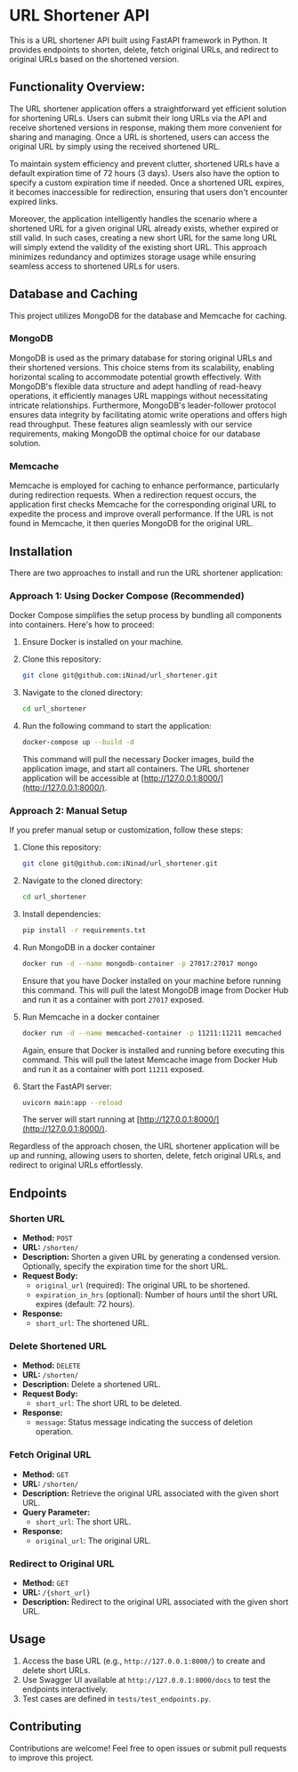 # URL Shortener API

This is a URL shortener API built using FastAPI framework in Python. It provides endpoints to shorten, delete, fetch original URLs, and redirect to original URLs based on the shortened version.


## Functionality Overview:

The URL shortener application offers a straightforward yet efficient solution for shortening URLs. Users can submit their long URLs via the API and receive shortened versions in response, making them more convenient for sharing and managing. Once a URL is shortened, users can access the original URL by simply using the received shortened URL.

To maintain system efficiency and prevent clutter, shortened URLs have a default expiration time of 72 hours (3 days). Users also have the option to specify a custom expiration time if needed. Once a shortened URL expires, it becomes inaccessible for redirection, ensuring that users don't encounter expired links.

Moreover, the application intelligently handles the scenario where a shortened URL for a given original URL already exists, whether expired or still valid. In such cases, creating a new short URL for the same long URL will simply extend the validity of the existing short URL. This approach minimizes redundancy and optimizes storage usage while ensuring seamless access to shortened URLs for users.


## Database and Caching

This project utilizes MongoDB for the database and Memcache for caching.

### MongoDB

MongoDB is used as the primary database for storing original URLs and their shortened versions. This choice stems from its scalability, enabling horizontal scaling to accommodate potential growth effectively. With MongoDB's flexible data structure and adept handling of read-heavy operations, it efficiently manages URL mappings without necessitating intricate relationships. Furthermore, MongoDB's leader-follower protocol ensures data integrity by facilitating atomic write operations and offers high read throughput. These features align seamlessly with our service requirements, making MongoDB the optimal choice for our database solution.

### Memcache

Memcache is employed for caching to enhance performance, particularly during redirection requests. 
When a redirection request occurs, the application first checks Memcache for the corresponding original URL to expedite the process and improve overall performance. If the URL is not found in Memcache, it then queries MongoDB for the original URL.


## Installation

There are two approaches to install and run the URL shortener application:

### Approach 1: Using Docker Compose (Recommended)

Docker Compose simplifies the setup process by bundling all components into containers. Here's how to proceed:

1. Ensure Docker is installed on your machine.

2. Clone this repository:

    ```bash
    git clone git@github.com:iNinad/url_shortener.git
    ```

3. Navigate to the cloned directory:

    ```bash
    cd url_shortener
    ```

4. Run the following command to start the application:

    ```bash
    docker-compose up --build -d
    ```

    This command will pull the necessary Docker images, build the application image, and start all containers. The URL shortener application will be accessible at [http://127.0.0.1:8000/](http://127.0.0.1:8000/).

### Approach 2: Manual Setup

If you prefer manual setup or customization, follow these steps:

1. Clone this repository:

    ```bash
    git clone git@github.com:iNinad/url_shortener.git
    ```

2. Navigate to the cloned directory:

    ```bash
    cd url_shortener
    ```

3. Install dependencies:

    ```bash
    pip install -r requirements.txt
    ```

4. Run MongoDB in a docker container

    ```bash
    docker run -d --name mongodb-container -p 27017:27017 mongo
    ``` 
   Ensure that you have Docker installed on your machine before running this command. This will pull the latest MongoDB image from Docker Hub and run it as a container with port `27017` exposed.

5. Run Memcache in a docker container

    ```bash
    docker run -d --name memcached-container -p 11211:11211 memcached
    ```
   Again, ensure that Docker is installed and running before executing this command. This will pull the latest Memcache image from Docker Hub and run it as a container with port `11211` exposed.

6. Start the FastAPI server:

    ```bash
    uvicorn main:app --reload
    ```

    The server will start running at [http://127.0.0.1:8000/](http://127.0.0.1:8000/).

Regardless of the approach chosen, the URL shortener application will be up and running, allowing users to shorten, delete, fetch original URLs, and redirect to original URLs effortlessly.


## Endpoints

### Shorten URL

- **Method:** `POST`
- **URL:** `/shorten/`
- **Description:** Shorten a given URL by generating a condensed version. Optionally, specify the expiration time for the short URL.
- **Request Body:**
  - `original_url` (required): The original URL to be shortened.
  - `expiration_in_hrs` (optional): Number of hours until the short URL expires (default: 72 hours).
- **Response:**
  - `short_url`: The shortened URL.

### Delete Shortened URL

- **Method:** `DELETE`
- **URL:** `/shorten/`
- **Description:** Delete a shortened URL.
- **Request Body:**
  - `short_url`: The short URL to be deleted.
- **Response:**
  - `message`: Status message indicating the success of deletion operation.

### Fetch Original URL

- **Method:** `GET`
- **URL:** `/shorten/`
- **Description:** Retrieve the original URL associated with the given short URL.
- **Query Parameter:**
  - `short_url`: The short URL.
- **Response:**
  - `original_url`: The original URL.

### Redirect to Original URL

- **Method:** `GET`
- **URL:** `/{short_url}`
- **Description:** Redirect to the original URL associated with the given short URL.

## Usage

1. Access the base URL (e.g., `http://127.0.0.1:8000/`) to create and delete short URLs.
2. Use Swagger UI available at `http://127.0.0.1:8000/docs` to test the endpoints interactively.
3. Test cases are defined in `tests/test_endpoints.py`.


## Contributing

Contributions are welcome! Feel free to open issues or submit pull requests to improve this project.